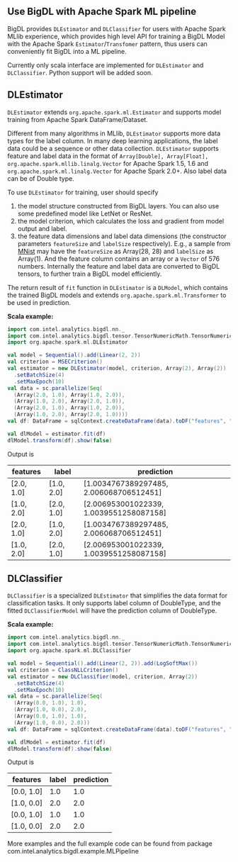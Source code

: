 
## Use BigDL with Apache Spark ML pipeline ##

BigDL provides `DLEstimator` and `DLClassifier` for users with Apache Spark MLlib experience, which
provides high level API for training a BigDL Model with the Apache Spark `Estimator`/`Transfomer`
pattern, thus users can conveniently fit BigDL into a ML pipeline.

Currently only scala interface are implemented for `DLEstimator` and `DLClassifier`. Python
support will be added soon.


## DLEstimator ##

`DLEstimator` extends `org.apache.spark.ml.Estimator` and supports model training from
Apache Spark DataFrame/Dataset. 
 
Different from many algorithms in MLlib, `DLEstimator` supports more data types for the
label column. In many deep learning applications, the label data could be a sequence
or other data collection. `DLEstimator` supports feature and label data in the format
of `Array[Double], Array[Float], org.apache.spark.mllib.linalg.Vector` for Apache
Spark 1.5, 1.6 and `org.apache.spark.ml.linalg.Vector` for Apache Spark 2.0+. Also label
data can be of Double type.

To use `DLEstimator` for training, user should specify
1. the model structure constructed from BigDL layers. You can also use some predefined model
like LetNet or ResNet.
2. the model criterion, which calculates the loss and gradient from model output and label.
3. the feature data dimensions and label data dimensions (the constructor
parameters `featureSize` and `labelSize` respectively). E.g., a sample from
[MNist](http://yann.lecun.com/exdb/mnist/) may have the `featureSize` as Array(28, 28) and
`labelSize` as Array(1). And the feature column contains an array or a `Vector` of 576 numbers.
Internally the feature and label data are converted to BigDL tensors, to further train a
BigDL model efficiently.

The return result of `fit` function in `DLEstimator` is a `DLModel`, which contains the
trained BigDL models and extends `org.apache.spark.ml.Transformer` to be used in prediction.


**Scala example:**
```scala
import com.intel.analytics.bigdl.nn._
import com.intel.analytics.bigdl.tensor.TensorNumericMath.TensorNumeric.NumericFloat
import org.apache.spark.ml.DLEstimator

val model = Sequential().add(Linear(2, 2))
val criterion = MSECriterion()
val estimator = new DLEstimator(model, criterion, Array(2), Array(2))
  .setBatchSize(4)
  .setMaxEpoch(10)
val data = sc.parallelize(Seq(
  (Array(2.0, 1.0), Array(1.0, 2.0)),
  (Array(1.0, 2.0), Array(2.0, 1.0)),
  (Array(2.0, 1.0), Array(1.0, 2.0)),
  (Array(1.0, 2.0), Array(2.0, 1.0))))
val df: DataFrame = sqlContext.createDataFrame(data).toDF("features", "label")

val dlModel = estimator.fit(df)
dlModel.transform(df).show(false)

```
Output is

|features  |label     |prediction                             |
|----------|----------|---------------------------------------|
|[2.0, 1.0]|[1.0, 2.0]|[1.0034767389297485, 2.006068706512451]|
|[1.0, 2.0]|[2.0, 1.0]|[2.006953001022339, 1.0039551258087158]|
|[2.0, 1.0]|[1.0, 2.0]|[1.0034767389297485, 2.006068706512451]|
|[1.0, 2.0]|[2.0, 1.0]|[2.006953001022339, 1.0039551258087158]|


## DLClassifier ##

`DLClassifier` is a specialized `DLEstimator` that simplifies the data format for
classification tasks. It only supports label column of DoubleType, and the fitted
`DLClassifierModel` will have the prediction column of DoubleType.

**Scala example:**
```scala
import com.intel.analytics.bigdl.nn._
import com.intel.analytics.bigdl.tensor.TensorNumericMath.TensorNumeric.NumericFloat
import org.apache.spark.ml.DLClassifier

val model = Sequential().add(Linear(2, 2)).add(LogSoftMax())
val criterion = ClassNLLCriterion()
val estimator = new DLClassifier(model, criterion, Array(2))
  .setBatchSize(4)
  .setMaxEpoch(10)
val data = sc.parallelize(Seq(
  (Array(0.0, 1.0), 1.0),
  (Array(1.0, 0.0), 2.0),
  (Array(0.0, 1.0), 1.0),
  (Array(1.0, 0.0), 2.0)))
val df: DataFrame = sqlContext.createDataFrame(data).toDF("features", "label")

val dlModel = estimator.fit(df)
dlModel.transform(df).show(false)
```
Output is

|features  |label|prediction|
|----------|-----|----------|
|[0.0, 1.0]|1.0  |1.0       |
|[1.0, 0.0]|2.0  |2.0       |
|[0.0, 1.0]|1.0  |1.0       |
|[1.0, 0.0]|2.0  |2.0       |


More examples and the full example code can be found from package
com.intel.analytics.bigdl.example.MLPipeline